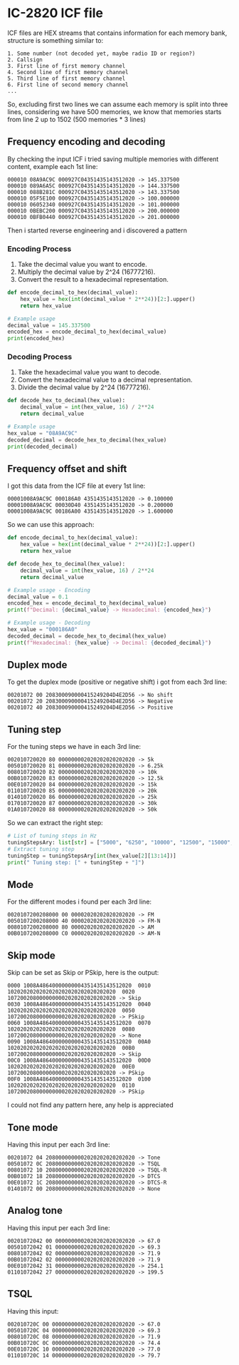 # IC-2820 ICF file
ICF files are HEX streams that contains information for each memory bank, structure is something similar to:
```
1. Some number (not decoded yet, maybe radio ID or region?)
2. Callsign
3. First line of first memory channel
4. Second line of first memory channel
5. Third line of first memory channel
6. First line of second memory channel
...
```
So, excluding first two lines we can assume each memory is split into three lines, considering we have 500 memories, we know that memories starts from line 2 up to 1502 (500 memories * 3 lines)

## Frequency encoding and decoding
By checking the input ICF i tried saving multiple memories with different content, example each 1st line:
```
000010 08A9AC9C 000927C04351435143512020 -> 145.337500
000010 089A6A5C 000927C04351435143512020 -> 144.337500
000010 088B281C 000927C04351435143512020 -> 143.337500
000010 05F5E100 000927C04351435143512020 -> 100.000000
000010 06052340 000927C04351435143512020 -> 101.000000
000010 0BEBC200 000927C04351435143512020 -> 200.000000
000010 0BFB0440 000927C04351435143512020 -> 201.000000
```
Then i started reverse engineering and i discovered a pattern

### Encoding Process
1. Take the decimal value you want to encode.
2. Multiply the decimal value by 2^24 (16777216).
3. Convert the result to a hexadecimal representation.

```python
def encode_decimal_to_hex(decimal_value):
    hex_value = hex(int(decimal_value * 2**24))[2:].upper()
    return hex_value

# Example usage
decimal_value = 145.337500
encoded_hex = encode_decimal_to_hex(decimal_value)
print(encoded_hex)
```
### Decoding Process
1. Take the hexadecimal value you want to decode.
2. Convert the hexadecimal value to a decimal representation.
3. Divide the decimal value by 2^24 (16777216).

```python
def decode_hex_to_decimal(hex_value):
    decimal_value = int(hex_value, 16) / 2**24
    return decimal_value

# Example usage
hex_value = "08A9AC9C"
decoded_decimal = decode_hex_to_decimal(hex_value)
print(decoded_decimal)
```
## Frequency offset and shift
I got this data from the ICF file at every 1st line:
```
00001008A9AC9C 000186A0 4351435143512020 -> 0.100000
00001008A9AC9C 00030D40 4351435143512020 -> 0.200000
00001008A9AC9C 00186A00 4351435143512020 -> 1.600000
```

So we can use this approach:

```python
def encode_decimal_to_hex(decimal_value):
    hex_value = hex(int(decimal_value * 2**24))[2:].upper()
    return hex_value

def decode_hex_to_decimal(hex_value):
    decimal_value = int(hex_value, 16) / 2**24
    return decimal_value

# Example usage - Encoding
decimal_value = 0.1
encoded_hex = encode_decimal_to_hex(decimal_value)
print(f"Decimal: {decimal_value} -> Hexadecimal: {encoded_hex}")

# Example usage - Decoding
hex_value = "000186A0"
decoded_decimal = decode_hex_to_decimal(hex_value)
print(f"Hexadecimal: {hex_value} -> Decimal: {decoded_decimal}")
```

## Duplex mode
To get the duplex mode (positive or negative shift) i got from each 3rd line:
```
00201072 00 208300090000415249204D4E2D56 -> No shift
00201072 20 208300090000415249204D4E2D56 -> Negative
00201072 40 208300090000415249204D4E2D56 -> Positive
```

## Tuning step
For the tuning steps we have in each 3rd line:
```
002010720020 80 000000002020202020202020 -> 5k
005010720020 81 000000002020202020202020 -> 6.25k
008010720020 82 000000002020202020202020 -> 10k
00B010720020 83 000000002020202020202020 -> 12.5k
00E010720020 84 000000002020202020202020 -> 15k
011010720020 85 000000002020202020202020 -> 20k
014010720020 86 000000002020202020202020 -> 25k
017010720020 87 000000002020202020202020 -> 30k
01A010720020 88 000000002020202020202020 -> 50k
```

So we can extract the right step:
```python
# List of tuning steps in Hz
tuningStepsAry: list[str] = ["5000", "6250", "10000", "12500", "15000", "20000", "25000", "30000", "50000"]
# Extract tuning step
tuningStep = tuningStepsAry[int(hex_value[2][13:14])]
print(" Tuning step: [" + tuningStep + "]")
```

## Mode
For the different modes i found per each 3rd line:
```
0020107200208000 00 00002020202020202020 -> FM
0050107200208000 40 00002020202020202020 -> FM-N
0080107200208000 80 00002020202020202020 -> AM
00B0107200208000 C0 00002020202020202020 -> AM-N
```

## Skip mode
Skip can be set as Skip or PSkip, here is the output:
```
0000 1008A48640000000004351435143512020  0010 1020202020202020202020202020202020  0020 1072002080000000002020202020202020 -> Skip
0030 1008A48640000000004351435143512020  0040 1020202020202020202020202020202020  0050 1072002080000000002020202020202020 -> PSkip
0060 1008A48640000000004351435143512020  0070 1020202020202020202020202020202020  0080 1072002080000000002020202020202020 -> None
0090 1008A48640000000004351435143512020  00A0 1020202020202020202020202020202020  00B0 1072002080000000002020202020202020 -> Skip
00C0 1008A48640000000004351435143512020  00D0 1020202020202020202020202020202020  00E0 1072002080000000002020202020202020 -> PSkip
00F0 1008A48640000000004351435143512020  0100 1020202020202020202020202020202020  0110 1072002080000000002020202020202020 -> PSkip
```
I could not find any pattern here, any help is appreciated

## Tone mode
Having this input per each 3rd line:
```
00201072 04 2080000000002020202020202020 -> Tone
00501072 0C 2080000000002020202020202020 -> TSQL
00801072 10 2080000000002020202020202020 -> TSQL-R
00B01072 18 2080000000002020202020202020 -> DTCS
00E01072 1C 2080000000002020202020202020 -> DTCS-R
01401072 00 2080000000002020202020202020 -> None
```

## Analog tone
Having this input per each 3rd line:
```
00201072042 00 0000000002020202020202020 -> 67.0
00501072042 01 0000000002020202020202020 -> 69.3
00801072042 02 0000000002020202020202020 -> 71.9
00B01072042 02 0000000002020202020202020 -> 71.9
00E01072042 31 0000000002020202020202020 -> 254.1
01101072042 27 0000000002020202020202020 -> 199.5
```

## TSQL
Having this input:
```
002010720C 00 00000000002020202020202020 -> 67.0
005010720C 04 00000000002020202020202020 -> 69.3
008010720C 08 00000000002020202020202020 -> 71.9
00B010720C 0C 00000000002020202020202020 -> 74.4
00E010720C 10 00000000002020202020202020 -> 77.0
011010720C 14 00000000002020202020202020 -> 79.7
```